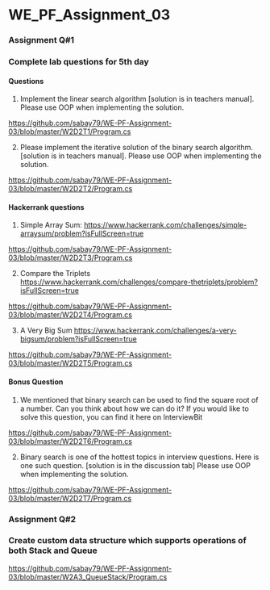 # WE_PF_Assignment_03

### Assignment Q#1
### Complete lab questions for 5th day

#### Questions

1. Implement the linear search algorithm [solution is in teachers manual]. Please
use OOP when implementing the solution.

https://github.com/sabay79/WE-PF-Assignment-03/blob/master/W2D2T1/Program.cs


2. Please implement the iterative solution of the binary search algorithm. [solution
is in teachers manual]. Please use OOP when implementing the solution.


https://github.com/sabay79/WE-PF-Assignment-03/blob/master/W2D2T2/Program.cs


#### Hackerrank questions

1. Simple Array Sum: https://www.hackerrank.com/challenges/simple-arraysum/problem?isFullScreen=true

https://github.com/sabay79/WE-PF-Assignment-03/blob/master/W2D2T3/Program.cs


2. Compare the Triplets https://www.hackerrank.com/challenges/compare-thetriplets/problem?isFullScreen=true

https://github.com/sabay79/WE-PF-Assignment-03/blob/master/W2D2T4/Program.cs


3. A Very Big Sum https://www.hackerrank.com/challenges/a-very-bigsum/problem?isFullScreen=true

https://github.com/sabay79/WE-PF-Assignment-03/blob/master/W2D2T5/Program.cs


#### Bonus Question
1. We mentioned that binary search can be used to find the square root of a
number. Can you think about how we can do it? If you would like to solve this
question, you can find it here on InterviewBit

https://github.com/sabay79/WE-PF-Assignment-03/blob/master/W2D2T6/Program.cs


2. Binary search is one of the hottest topics in interview questions. Here is one
such question. [solution is in the discussion tab]
Please use OOP when implementing the solution.

https://github.com/sabay79/WE-PF-Assignment-03/blob/master/W2D2T7/Program.cs

### Assignment Q#2
### Create custom data structure which supports operations of both Stack and Queue

https://github.com/sabay79/WE-PF-Assignment-03/blob/master/W2A3_QueueStack/Program.cs
